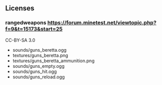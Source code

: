 

## Licenses

### rangedweapons https://forum.minetest.net/viewtopic.php?f=9&t=15173&start=25
CC-BY-SA 3.0

* sounds/guns_beretta.ogg
* textures/guns_beretta.png
* textures/guns_beretta_ammunition.png
* sounds/guns_empty.ogg
* sounds/guns_hit.ogg
* sounds/guns_reload.ogg
